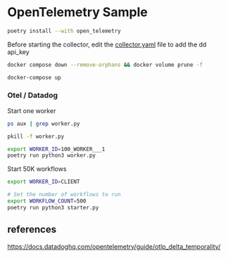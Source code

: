 # OpenTelemetry Sample


``` bash
poetry install --with open_telemetry
```

Before starting the collector, edit the [collector.yaml](collector%2Fcollector.yaml) file to add the dd api_key


```bash
docker compose down --remove-orphans && docker volume prune -f

docker-compose up 

```

### Otel / Datadog




Start one worker

``` bash
ps aux | grep worker.py

pkill -f worker.py

export WORKER_ID=100_WORKER___1 
poetry run python3 worker.py
```



Start 50K workflows

``` bash
export WORKER_ID=CLIENT

# Set the number of workflows to run
export WORKFLOW_COUNT=500
poetry run python3 starter.py
```


## references
https://docs.datadoghq.com/opentelemetry/guide/otlp_delta_temporality/


